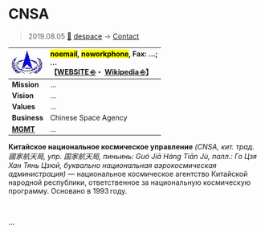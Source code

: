 # CNSA
> 2019.08.05 [🚀](../../index/index.md) [despace](../index.md) → [Contact](../contact.md)

|[![](../f/contact/c/cnsa_logo1_thumb.webp)](../f/contact/c/cnsa_logo1.webp)|<mark>noemail</mark>, <mark>noworkphone</mark>, Fax: …;<br> *…*<br> 【[WEBSITE ⎆](http://www.cnsa.gov.cn/)・ [Wikipedia ⎆](https://en.wikipedia.org/wiki/China_National_Space_Administration)】|
|:-|:-|
|**Mission**|…|
|**Vision**|…|
|**Values**|…|
|**Business**|Chinese Space Agency|
|**[MGMT](../mgmt.md)**|…|

**Китайское национальное космическое управление** *(CNSA, кит. трад. 國家航天局, упр. 国家航天局, пиньинь: Guó Jiā Háng Tiān Jú, палл.: Го Цзя Хан Тянь Цзюй, буквально национальная аэрокосмическая администрация)* — национальное космическое агентство Китайской народной республики, ответственное за национальную космическую программу. Основано в 1993 году.

<p style="page-break-after:always"> </p>

…
